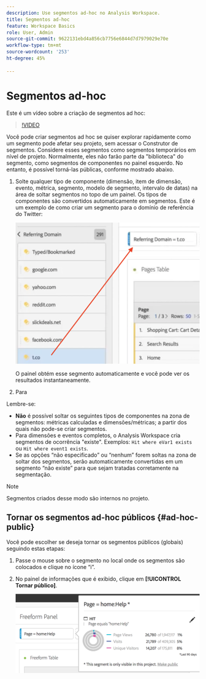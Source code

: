 ```yaml
---
description: Use segmentos ad-hoc no Analysis Workspace.
title: Segmentos ad-hoc
feature: Workspace Basics
role: User, Admin
source-git-commit: 9622131ebd4a856cb7756e6844d7d7979029e70e
workflow-type: tm+mt
source-wordcount: '253'
ht-degree: 45%

---
```



# Segmentos ad-hoc

Este é um vídeo sobre a criação de segmentos ad hoc:

>[!VIDEO](https://video.tv.adobe.com/v/23978/?quality=12)

Você pode criar segmentos ad hoc se quiser explorar rapidamente como um segmento pode afetar seu projeto, sem acessar o Construtor de segmentos. Considere esses segmentos como segmentos temporários em nível de projeto. Normalmente, eles não farão parte da &quot;biblioteca&quot; do segmento, como segmentos de componentes no painel esquerdo. No entanto, é possível torná-las públicas, conforme mostrado abaixo.

1. Solte qualquer tipo de componente (dimensão, item de dimensão, evento, métrica, segmento, modelo de segmento, intervalo de datas) na área de soltar segmentos no topo de um painel. Os tipos de componentes são convertidos automaticamente em segmentos.
Este é um exemplo de como criar um segmento para o domínio de referência do Twitter:

   ![](assets/ad-hoc1.png)

   O painel obtém esse segmento automaticamente e você pode ver os resultados instantaneamente.

1. Para

Lembre-se:

* **Não** é possível soltar os seguintes tipos de componentes na zona de segmentos: métricas calculadas e dimensões/métricas; a partir dos quais não pode-se criar segmentos.
* Para dimensões e eventos completos, o Analysis Workspace cria segmentos de ocorrência &quot;existe&quot;. Exemplos: `Hit where eVar1 exists` ou `Hit where event1 exists`.
* Se as opções “não especificado” ou “nenhum” forem soltas na zona de soltar dos segmentos, serão automaticamente convertidas em um segmento “não existe” para que sejam tratadas corretamente na segmentação.

>[!NOTE]
>
>Segmentos criados desse modo são internos no projeto.

## Tornar os segmentos ad-hoc públicos {#ad-hoc-public}

Você pode escolher se deseja tornar os segmentos públicos (globais) seguindo estas etapas:

1. Passe o mouse sobre o segmento no local onde os segmentos são colocados e clique no ícone “i”.
1. No painel de informações que é exibido, clique em **[!UICONTROL Tornar público]**.

   ![](assets/segment-info.png)
